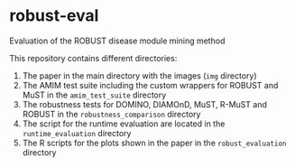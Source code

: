 # robust-eval
Evaluation of the ROBUST disease module mining method

This repository contains different directories: 

1. The paper in the main directory with the images (`img` directory)
2. The AMIM test suite including the custom wrappers for ROBUST and MuST in the `amim_test_suite` directory
3. The robustness tests for DOMINO, DIAMOnD, MuST, R-MuST and ROBUST in the `robustness_comparison` directory
4. The script for the runtime evaluation are located in the `runtime_evaluation` directory
5. The R scripts for the plots shown in the paper in the `robust_evaluation` directory
